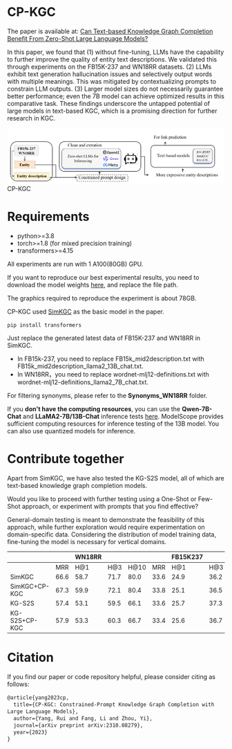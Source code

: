 # CP-KGC
The paper is available at: [Can Text-based Knowledge Graph Completion Benefit From Zero-Shot Large Language Models?](https://arxiv.org/pdf/2310.08279.pdf) 

In this paper, we found that (1) without fine-tuning, LLMs have the capability to further improve the quality of entity text descriptions. We validated this through experiments on the FB15K-237 and WN18RR datasets. (2) LLMs exhibit text generation hallucination issues and selectively output words with multiple meanings. This was mitigated by contextualizing prompts to constrain LLM outputs. (3) Larger model sizes do not necessarily guarantee better performance; even the 7B model can achieve optimized results in this comparative task. These findings underscore the untapped potential of large models in text-based KGC, which is a promising direction for further research in KGC.

![图片描述或替换文本](CP-KGC.PNG)CP-KGC

# Requirements

* python>=3.8
* torch>=1.8 (for mixed precision training)
* transformers>=4.15

All experiments are run with 1 A100(80GB) GPU.

If you want to reproduce our best experimental results, you need to download the model weights [here](https://drive.google.com/drive/my-drive), and replace the file path.

The graphics required to reproduce the experiment is about 78GB.

CP-KGC used [SimKGC](https://github.com/intfloat/SimKGC) as the basic model in the paper. 

```
pip install transformers
```

Just replace the generated latest data of FB15K-237 and WN18RR in SimKGC.


* In FB15k-237, you need to replace FB15k_mid2description.txt with FB15k_mid2description_llama2_13B_chat.txt.
* In WN18RR，you need to replace wordnet-mlj12-definitions.txt with wordnet-mlj12-definitions_llama2_7B_chat.txt.



For filtering synonyms, please refer to the **Synonyms_WN18RR** folder.


If you **don't have the computing resources**, you can use the **Qwen-7B-Chat** and **LLaMA2-7B/13B-Chat** inference tests [here](https://modelscope.cn/topic/dfefe5be778b49fba8c44646023b57ba/pub/summary). ModelScope provides sufficient computing resources for inference testing of the 13B model. You can also use quantized models for inference.

# Contribute together

Apart from SimKGC, we have also tested the KG-S2S model, all of which are text-based knowledge graph completion models.

Would you like to proceed with further testing using a One-Shot or Few-Shot approach, or experiment with prompts that you find effective?

General-domain testing is meant to demonstrate the feasibility of this approach, while further exploration would require experimentation on domain-specific data. Considering the distribution of model training data, fine-tuning the model is necessary for vertical domains.

|       | | WN18RR|     |      |  |FB15K237 |    |     |
|-------|--------|-----|-----|------|----------|----|----|-----|
|       | MRR    | H@1 | H@3 | H@10 | MRR      | H@1| H@3| H@10|
|SimKGC |66.6|58.7|71.7|80.0|33.6|24.9|36.2|51.1|
|SimKGC+CP-KGC|67.3|59.9|72.1|80.4|33.8|25.1|36.5|51.6|
|KG-S2S |57.4|53.1|59.5|66.1|33.6|25.7|37.3|49.8|
|KG-S2S+CP-KGC |57.9|53.3|60.3|66.7|33.4|25.6|36.7|49.8|




# Citation
If you find our paper or code repository helpful, please consider citing as follows:
```
@article{yang2023cp,
  title={CP-KGC: Constrained-Prompt Knowledge Graph Completion with Large Language Models},
  author={Yang, Rui and Fang, Li and Zhou, Yi},
  journal={arXiv preprint arXiv:2310.08279},
  year={2023}
}
```
